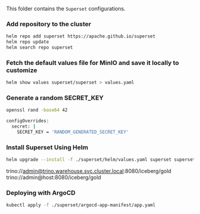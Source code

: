 This folder contains the `Superset` configurations.

### Add repository to the cluster
```sh
helm repo add superset https://apache.github.io/superset
helm repo update
helm search repo superset
```
### Fetch the default values file for MinIO and save it locally to customize
```sh
helm show values superset/superset > values.yaml
```

### Generate a random SECRET_KEY
```sh
openssl rand -base64 42

configOverrides:
  secret: |
    SECRET_KEY = 'RANDOM_GENERATED_SECRET_KEY'
```

### Install Superset Using Helm
```sh
helm upgrade --install -f ./superset/helm/values.yaml superset superset/superset --namespace dataviz --create-namespace --version 0.12.11
```

trino://admin@trino.warehouse.svc.cluster.local:8080/iceberg/gold
trino://admin@host:8080/iceberg/gold


### Deploying with ArgoCD
```sh
kubectl apply -f ./superset/argocd-app-manifest/app.yaml
```
